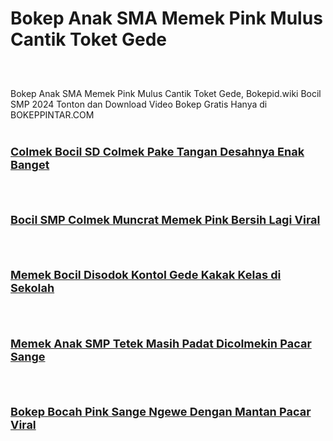 # Bokep Anak SMA Memek Pink Mulus Cantik Toket Gede
<div class="separator" style="clear: both;"><a href="https://alihkan2.blogspot.com/2024/10/ngentot-memek-kecil-pink-mulus-pacar.html" style="display: block; padding: 1em 0; text-align: center; "><img alt="" border="0" data-original-height="464" data-original-width="819" src="https://blogger.googleusercontent.com/img/b/R29vZ2xl/AVvXsEh8_H9uhWAQjbLvHXa4ovDCY7ceWiOVMOscadBT05TL06G5Pzy5sayTqSz-tx_UyjwHywGTs1gBr_EnnTOZrYjxLJEk8udytHXoHbHOIJqDg2rYbvR3abbd1pq4KCYndjL0ZYQMUYMfVCgVwTQ2qVfM2oEJ7v9T5gF8Et_u53LydUUlKDJOvXyW7Ty69dg/s320/Ngentot+Memek+Kecil+Pink+Mulus+Pacar+Tobrut+Sange.jpg"/></a></div>

Bokep Anak SMA Memek Pink Mulus Cantik Toket Gede, Bokepid.wiki Bocil SMP 2024 Tonton dan Download Video Bokep Gratis Hanya di BOKEPPINTAR.COM
<br><br />

<!--No 1    Video Bokep Indonesia-->

<h3 style="text-align: left;">
  <a href="https://alihkan2.blogspot.com/2024/10/bokep-zahra-seafood-colmek-5-jari-sampe.html" target="_blank"><span style="font-size: large;">
<b>Colmek Bocil SD Colmek Pake Tangan Desahnya Enak Banget</b></span></a>
</h3>

<div class="separator" style="clear: both;"><a href="https://alihkan2.blogspot.com/2024/10/bokep-zahra-seafood-colmek-5-jari-sampe.html" style="display: block; padding: 1em 0; text-align: center; "><img alt="" border="0" data-original-height="464" data-original-width="819" src="https://blogger.googleusercontent.com/img/b/R29vZ2xl/AVvXsEjiAIVMUOHjVymKLboCQEMIZKmbdEQ2Gs8Io8DrUe5fBpCJ5YRFvug6BMgiJoOU3ga6Cc6dhvJIpgM18YEWb9YkPrpAGlND-HG89MNgxe9Uq5nKUtn5cDK0Te4MjYwHllttUF4Zn5CMgn3M01TVRAGSAZT4FarBaN1tQhj6Bjy3MF-K20KPohCc_1zQbPc/s320/Bokep+Zahra+Seafood+Colmek+5+Jari+Sampe+Becek+Yandex.webp"/></a></div>



<!--No 2    Video Bokep Indonesia-->

<h3 style="text-align: left;">
  <a href="https://alihkan2.blogspot.com/2024/10/bokep-viral-cantik-anak-smp-2024-sange.html" target="_blank"><span style="font-size: large;">
<b>Bocil SMP Colmek Muncrat Memek Pink Bersih Lagi Viral</b></span></a>
</h3>

<div class="separator" style="clear: both;"><a href="https://alihkan2.blogspot.com/2024/10/bokep-viral-cantik-anak-smp-2024-sange.html" style="display: block; padding: 1em 0; text-align: center; "><img alt="" border="0" data-original-height="464" data-original-width="819" src="https://blogger.googleusercontent.com/img/b/R29vZ2xl/AVvXsEiTR_X5oFy_gHknzvc0vkffK7gMxo0sBX2H8B7LU-4wdRh5kE9uktemfAHnBvoqqe8kzPg7LeP55yctv7KZ8-1LYLXiLnXAAcsnHiqiTAFaEfon_zpENWvm9fA4zOzVYzvJUb1bfZBcYuVRV8EJNft5oT8pt0JKfthgYnecIzu-djVtWI1GxXIUvS-gF08/s320/Bokep-Indo-ABG-Toge-Colmek-Kangen-Pengen-Dientot.webp"/></a></div>


<!--No 3    Video Bokep Indonesia-->

<h3 style="text-align: left;">
  <a href="https://alihkan2.blogspot.com/2024/10/bokep-memek-tembem-bocil-viral-colmek.html" target="_blank"><span style="font-size: large;">
<b>Memek Bocil Disodok Kontol Gede Kakak Kelas di Sekolah</b></span></a>
</h3>   
   
<div class="separator" style="clear: both;"><a href="https://alihkan2.blogspot.com/2024/10/ngentot-memek-kecil-pink-mulus-pacar.html" style="display: block; padding: 1em 0; text-align: center; "><img alt="" border="0" data-original-height="464" data-original-width="819" src="https://blogger.googleusercontent.com/img/b/R29vZ2xl/AVvXsEhbZIy1LAwWsW7pPTE4HtwGOPICtwQXmwioFYOpKZJcAmTIxrLOSyvpcn1GUQMOar-b8PqyCmDDP5s1-WQmZijyRGhrUNOvF-CZcd_nK7V4VrXU9zCG883_i61etXSSWGiKIcl8tBSuRMjJGhnYZKs0fn3-xuAiDK9jmP0Lt7bKc8gJAln9T_O2RG9AZc0/s320/Memek+Bocil+Disodok+Kontol+Gede+Kakak+Kelas+di+Sekolah.webp"/></a></div>



<!--No 4    Video Bokep Indonesia-->
 
<h3 style="text-align: left;">
  <a href="https://alihkan2.blogspot.com/2024/10/bokep-zahra-seafood-colmek-5-jari-sampe.html" target="_blank"><span style="font-size: large;">
<b>Memek Anak SMP Tetek Masih Padat Dicolmekin Pacar Sange</b></span></a>
</h3>

<div class="separator" style="clear: both;"><a href="https://alihkan2.blogspot.com/2024/10/bokep-zahra-seafood-colmek-5-jari-sampe.html" style="display: block; padding: 1em 0; text-align: center; "><img alt="" border="0" data-original-height="464" data-original-width="819" src="https://blogger.googleusercontent.com/img/b/R29vZ2xl/AVvXsEiL-jB218WHSnV08xlJh7xEg5mlTks1f5qe7arHVOkaAGGE4gW0D-bbgEfeayzA2dR6-BsDvx6wpmpcxv22Sgey3VgSep8YOw2VE2_0jsuWs8phCnAnvAN7gYZSx56_CaYyZfBUHoAQgEYjr2J_JVV_xveBSSQldVXrVSj6SiCMUaxlPQ0GAs00eakt8yQ/s320/Memek+Anak+SMP+Tetek+Masih+Padat+Dicolmekin+Pacar+Sange.webp"/></a></div>



<!--No 5    Video Bokep Indonesia-->

<h3 style="text-align: left;">
  <a href="https://alihkan2.blogspot.com/2024/10/bokep-indo-abg-belajar-ngentot-dikamar.html" target="_blank"><span style="font-size: large;">
<b>Bokep Bocah Pink Sange Ngewe Dengan Mantan Pacar Viral</b></span></a>
</h3>


<div class="separator" style="clear: both;"><a href="https://alihkan2.blogspot.com/2024/10/bokep-indo-abg-belajar-ngentot-dikamar.html" style="display: block; padding: 1em 0; text-align: center; "><img alt="" border="0" data-original-height="464" data-original-width="819" src="https://blogger.googleusercontent.com/img/b/R29vZ2xl/AVvXsEgJ6YKSkdc9VfU3r5_v7kzi7v_lTn37ng8g5u63k0Cqxpg5A0yuhWIm3xNaulkpkQjlBpDFjoEa4eJvxfm0MzHUHRM9INDGRNoefDcxDFiqJs_kGznjPw1eKRWoLPUPtUmzNErSu55wIYx7UNaCS7W_kYWrBQyhWp8FwwSibL9Yw85TSyblt7fzzelPZdA/s320/Bokep+Indo+ABG+Belajar+Ngentot+Dikamar+Kosan+Viral.webp"/></a></div>



